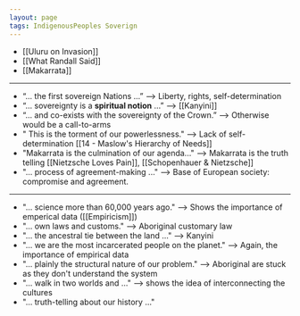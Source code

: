 ```yaml
---
layout: page
tags: IndigenousPeoples Soverign
---
```


- [[Uluru on Invasion]]
- [[What Randall Said]]
- [[Makarrata]]

---

- “... the first sovereign Nations ...” —> Liberty, rights, self-determination
- “… sovereignty is a **spiritual notion** …” —> [[Kanyini]]
- “… and co-exists with the sovereignty of the Crown.” —> Otherwise would be a call-to-arms
- " This is the torment of our powerlessness." --> Lack of self-determination [[14 - Maslow's Hierarchy of Needs]]
- "Makarrata is the culmination of our agenda..." --> Makarrata is the truth telling [[Nietzsche Loves Pain]], [[Schopenhauer & Nietzsche]]
- "... process of agreement-making ..." --> Base of European society: compromise and agreement.

---

- "... science more than 60,000 years ago." --> Shows the importance of emperical data ([[Empiricism]])
- "... own laws and customs." --> Aboriginal customary law
- "... the ancestral tie between the land ..." --> Kanyini
- "... we are the most incarcerated people on the planet." --> Again, the importance of empirical data
- "... plainly the structural nature of our problem." --> Aboriginal are stuck as they don't understand the system
- "... walk in two worlds and ..." --> shows the idea of interconnecting the cultures
- "… truth-telling about our history …"